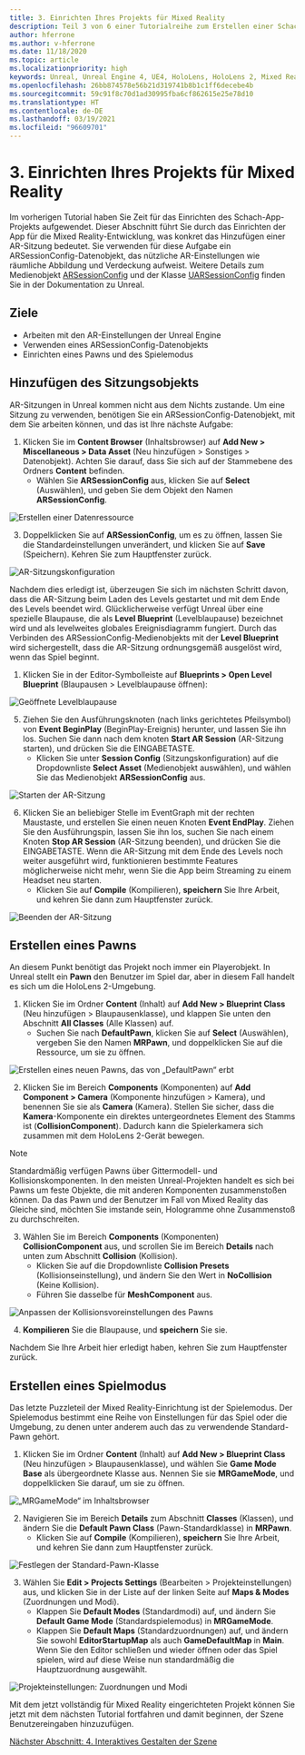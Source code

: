 ```yaml
---
title: 3. Einrichten Ihres Projekts für Mixed Reality
description: Teil 3 von 6 einer Tutorialreihe zum Erstellen einer Schach-App mit der Unreal Engine 4 und dem UX Tools-Plug-In des Mixed Reality-Toolkits
author: hferrone
ms.author: v-hferrone
ms.date: 11/18/2020
ms.topic: article
ms.localizationpriority: high
keywords: Unreal, Unreal Engine 4, UE4, HoloLens, HoloLens 2, Mixed Reality, Tutorial, Erste Schritte, MRTK, UXT, UX-Tools, Dokumentation, Mixed Reality-Headset Windows Mixed Reality-Headset, Virtual Reality-Headset
ms.openlocfilehash: 26bb874578e56b21d319741b8b1c1ff6decebe4b
ms.sourcegitcommit: 59c91f8c70d1ad30995fba6cf862615e25e78d10
ms.translationtype: HT
ms.contentlocale: de-DE
ms.lasthandoff: 03/19/2021
ms.locfileid: "96609701"
---
```

# <a name="3-setting-up-your-project-for-mixed-reality"></a>3. Einrichten Ihres Projekts für Mixed Reality

Im vorherigen Tutorial haben Sie Zeit für das Einrichten des Schach-App-Projekts aufgewendet. Dieser Abschnitt führt Sie durch das Einrichten der App für die Mixed Reality-Entwicklung, was konkret das Hinzufügen einer AR-Sitzung bedeutet. Sie verwenden für diese Aufgabe ein ARSessionConfig-Datenobjekt, das nützliche AR-Einstellungen wie räumliche Abbildung und Verdeckung aufweist. Weitere Details zum Medienobjekt [ARSessionConfig](https://docs.unrealengine.com/en-US/PythonAPI/class/ARSessionConfig.html) und der Klasse [UARSessionConfig](https://docs.unrealengine.com/en-US/API/Runtime/AugmentedReality/UARSessionConfig/index.html) finden Sie in der Dokumentation zu Unreal.

## <a name="objectives"></a>Ziele

* Arbeiten mit den AR-Einstellungen der Unreal Engine
* Verwenden eines ARSessionConfig-Datenobjekts
* Einrichten eines Pawns und des Spielemodus

## <a name="adding-the-session-asset"></a>Hinzufügen des Sitzungsobjekts

AR-Sitzungen in Unreal kommen nicht aus dem Nichts zustande. Um eine Sitzung zu verwenden, benötigen Sie ein ARSessionConfig-Datenobjekt, mit dem Sie arbeiten können, und das ist Ihre nächste Aufgabe:

1. Klicken Sie im **Content Browser** (Inhaltsbrowser) auf **Add New > Miscellaneous > Data Asset** (Neu hinzufügen > Sonstiges > Datenobjekt). Achten Sie darauf, dass Sie sich auf der Stammebene des Ordners **Content** befinden.
    * Wählen Sie **ARSessionConfig** aus, klicken Sie auf **Select** (Auswählen), und geben Sie dem Objekt den Namen **ARSessionConfig**.

![Erstellen einer Datenressource](images/unreal-uxt/3-createasset.PNG)

3. Doppelklicken Sie auf **ARSessionConfig**, um es zu öffnen, lassen Sie die Standardeinstellungen unverändert, und klicken Sie auf **Save** (Speichern). Kehren Sie zum Hauptfenster zurück.

![AR-Sitzungskonfiguration](images/unreal-uxt/3-arsessionconfig.PNG)

Nachdem dies erledigt ist, überzeugen Sie sich im nächsten Schritt davon, dass die AR-Sitzung beim Laden des Levels gestartet und mit dem Ende des Levels beendet wird. Glücklicherweise verfügt Unreal über eine spezielle Blaupause, die als **Level Blueprint** (Levelblaupause) bezeichnet wird und als levelweites globales Ereignisdiagramm fungiert. Durch das Verbinden des ARSessionConfig-Medienobjekts mit der **Level Blueprint** wird sichergestellt, dass die AR-Sitzung ordnungsgemäß ausgelöst wird, wenn das Spiel beginnt.

1. Klicken Sie in der Editor-Symbolleiste auf **Blueprints > Open Level Blueprint** (Blaupausen > Levelblaupause öffnen):

![Geöffnete Levelblaupause](images/unreal-uxt/3-level-blueprint.PNG)

5. Ziehen Sie den Ausführungsknoten (nach links gerichtetes Pfeilsymbol) von **Event BeginPlay** (BeginPlay-Ereignis) herunter, und lassen Sie ihn los. Suchen Sie dann nach dem knoten **Start AR Session** (AR-Sitzung starten), und drücken Sie die EINGABETASTE.  
    * Klicken Sie unter **Session Config** (Sitzungskonfiguration) auf die Dropdownliste **Select Asset** (Medienobjekt auswählen), und wählen Sie das Medienobjekt **ARSessionConfig** aus.

![Starten der AR-Sitzung](images/unreal-uxt/3-start-ar-session.PNG)

6. Klicken Sie an beliebiger Stelle im EventGraph mit der rechten Maustaste, und erstellen Sie einen neuen Knoten **Event EndPlay**. Ziehen Sie den Ausführungspin, lassen Sie ihn los, suchen Sie nach einem Knoten **Stop AR Session** (AR-Sitzung beenden), und drücken Sie die EINGABETASTE. Wenn die AR-Sitzung mit dem Ende des Levels noch weiter ausgeführt wird, funktionieren bestimmte Features möglicherweise nicht mehr, wenn Sie die App beim Streaming zu einem Headset neu starten.
    * Klicken Sie auf **Compile** (Kompilieren), **speichern** Sie Ihre Arbeit, und kehren Sie dann zum Hauptfenster zurück.

![Beenden der AR-Sitzung](images/unreal-uxt/3-stoparsession.PNG)

## <a name="create-a-pawn"></a>Erstellen eines Pawns

An diesem Punkt benötigt das Projekt noch immer ein Playerobjekt. In Unreal stellt ein **Pawn** den Benutzer im Spiel dar, aber in diesem Fall handelt es sich um die HoloLens 2-Umgebung.

1. Klicken Sie im Ordner **Content** (Inhalt) auf **Add New > Blueprint Class** (Neu hinzufügen > Blaupausenklasse), und klappen Sie unten den Abschnitt **All Classes** (Alle Klassen) auf.
    * Suchen Sie nach **DefaultPawn**, klicken Sie auf **Select** (Auswählen), vergeben Sie den Namen **MRPawn**, und doppelklicken Sie auf die Ressource, um sie zu öffnen.

![Erstellen eines neuen Pawns, das von „DefaultPawn“ erbt](images/unreal-uxt/3-defaultpawn.PNG)

2. Klicken Sie im Bereich **Components** (Komponenten) auf **Add Component > Camera** (Komponente hinzufügen > Kamera), und benennen Sie sie als **Camera** (Kamera). Stellen Sie sicher, dass die **Kamera**-Komponente ein direktes untergeordnetes Element des Stamms ist (**CollisionComponent**). Dadurch kann die Spielerkamera sich zusammen mit dem HoloLens 2-Gerät bewegen.

> [!NOTE]
> Standardmäßig verfügen Pawns über Gittermodell- und Kollisionskomponenten. In den meisten Unreal-Projekten handelt es sich bei Pawns um feste Objekte, die mit anderen Komponenten zusammenstoßen können. Da das Pawn und der Benutzer im Fall von Mixed Reality das Gleiche sind, möchten Sie imstande sein, Hologramme ohne Zusammenstoß zu durchschreiten.

3. Wählen Sie im Bereich **Components** (Komponenten) **CollisionComponent** aus, und scrollen Sie im Bereich **Details** nach unten zum Abschnitt **Collision** (Kollision).
    * Klicken Sie auf die Dropdownliste **Collision Presets** (Kollisionseinstellung), und ändern Sie den Wert in **NoCollision** (Keine Kollision).
    * Führen Sie dasselbe für **MeshComponent** aus.

![Anpassen der Kollisionsvoreinstellungen des Pawns](images/unreal-uxt/3-nocollision.PNG)

4. **Kompilieren** Sie die Blaupause, und **speichern** Sie sie.

Nachdem Sie Ihre Arbeit hier erledigt haben, kehren Sie zum Hauptfenster zurück.

## <a name="create-a-game-mode"></a>Erstellen eines Spielmodus

Das letzte Puzzleteil der Mixed Reality-Einrichtung ist der Spielemodus. Der Spielemodus bestimmt eine Reihe von Einstellungen für das Spiel oder die Umgebung, zu denen unter anderem auch das zu verwendende Standard-Pawn gehört.

1.  Klicken Sie im Ordner **Content** (Inhalt) auf **Add New > Blueprint Class** (Neu hinzufügen > Blaupausenklasse), und wählen Sie **Game Mode Base** als übergeordnete Klasse aus. Nennen Sie sie **MRGameMode**, und doppelklicken Sie darauf, um sie zu öffnen.

![„MRGameMode“ im Inhaltsbrowser](images/unreal-uxt/3-gamemode.PNG)

2.  Navigieren Sie im Bereich **Details** zum Abschnitt **Classes** (Klassen), und ändern Sie die **Default Pawn Class** (Pawn-Standardklasse) in **MRPawn**.
    * Klicken Sie auf **Compile** (Kompilieren), **speichern** Sie Ihre Arbeit, und kehren Sie dann zum Hauptfenster zurück.

![Festlegen der Standard-Pawn-Klasse](images/unreal-uxt/3-setpawn.PNG)

3.  Wählen Sie **Edit > Projects Settings** (Bearbeiten > Projekteinstellungen) aus, und klicken Sie in der Liste auf der linken Seite auf **Maps & Modes** (Zuordnungen und Modi).
    * Klappen Sie **Default Modes** (Standardmodi) auf, und ändern Sie **Default Game Mode** (Standardspielemodus) in **MRGameMode**.
    * Klappen Sie **Default Maps** (Standardzuordnungen) auf, und ändern Sie sowohl **EditorStartupMap** als auch **GameDefaultMap** in **Main**. Wenn Sie den Editor schließen und wieder öffnen oder das Spiel spielen, wird auf diese Weise nun standardmäßig die Hauptzuordnung ausgewählt.

![Projekteinstellungen: Zuordnungen und Modi](images/unreal-uxt/3-mapsandmodes.PNG)

Mit dem jetzt vollständig für Mixed Reality eingerichteten Projekt können Sie jetzt mit dem nächsten Tutorial fortfahren und damit beginnen, der Szene Benutzereingaben hinzuzufügen.

[Nächster Abschnitt: 4. Interaktives Gestalten der Szene](unreal-uxt-ch4.md)
